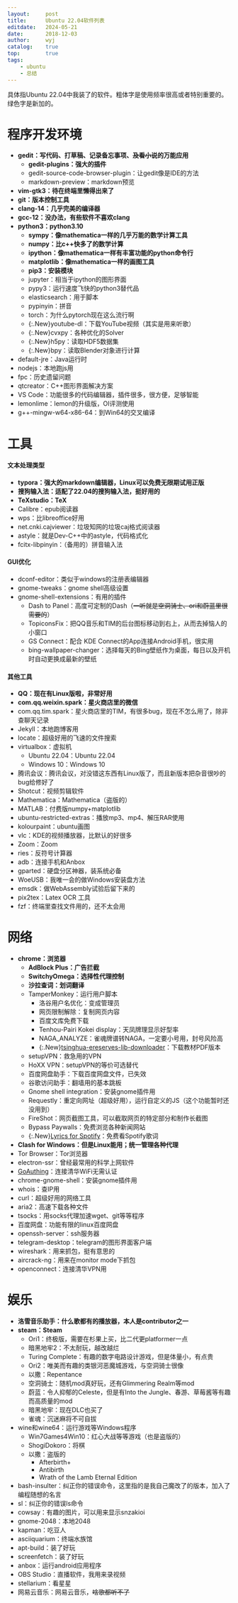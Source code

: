 ```yaml
---
layout:		post
title:		Ubuntu 22.04软件列表
editdate:	2024-05-21
date:		2018-12-03
author:		wyj
catalog:	true
top:		true
tags:
    - ubuntu
    - 总结
---
```


具体指Ubuntu 22.04中我装了的软件。粗体字是使用频率很高或者特别重要的。绿色字是新加的。

<style>
.New{color: green;}
</style>

程序开发环境
===
- **gedit：写代码、打草稿、记录备忘事项、~~及看小说~~的万能应用**
	- **gedit-plugins：强大的插件**
	- gedit-source-code-browser-plugin：让gedit像是IDE的方法
	- markdown-preview：markdown预览
- **vim-gtk3：待在终端里懒得出来了**
- **git：版本控制工具**
- **clang-14：几乎完美的编译器**
- **gcc-12：没办法，有些软件不喜欢clang**
- **python3：python3.10**
	- **sympy：像mathematica一样的几乎万能的数学计算工具**
	- **numpy：比c++快多了的数学计算**
	- **ipython：像mathematica一样有丰富功能的python命令行**
	- **matplotlib：像mathematica一样的画图工具**
	- **pip3：安装模块**
	- jupyter：相当于ipython的图形界面
	- pypy3：运行速度飞快的python3替代品
	- elasticsearch：用于脚本
	- pypinyin：拼音
	- torch：为什么pytorch现在这么流行啊
	- {:.New}youtube-dl：下载YouTube视频（其实是用来听歌）
	- {:.New}cvxpy：各种优化的Solver
	- {:.New}h5py：读取HDF5数据集
	- {:.New}bpy：读取Blender对象进行计算
- default-jre：Java运行时
- nodejs：本地跑js用
- fpc：历史遗留问题
- qtcreator：C++图形界面解决方案
- VS Code：功能很多的代码编辑器，插件很多，很方便，足够智能
- lemonlime：lemon的升级版，OI评测使用
- g++-mingw-w64-x86-64：到Win64的交叉编译

工具
===
#### 文本处理类型
- **typora：强大的markdown编辑器，Linux可以免费无限期试用正版**
- **搜狗输入法：适配了22.04的搜狗输入法，挺好用的**
- **TeXstudio：TeX**
- Calibre：epub阅读器
- wps：比libreoffice好用
- net.cnki.cajviewer：垃圾知网的垃圾caj格式阅读器
- astyle：就是Dev-C++中的astyle，代码格式化
- fcitx-libpinyin：（备用的）拼音输入法

#### GUI优化
- dconf-editor：类似于windows的注册表编辑器
- gnome-tweaks：gnome shell高级设置
- gnome-shell-extensions：有用的插件
	- Dash to Panel：高度可定制的Dash（~~一听就是空洞骑士、ori和蔚蓝里很需要的~~）
	- TopiconsFix：把QQ音乐和TIM的后台图标移动到右上，从而去掉恼人的小窗口
	- GS Connect：配合 KDE Connect的App连接Android手机，很实用
	- bing-wallpaper-changer：选择每天的Bing壁纸作为桌面，每日以及开机时自动更换成最新的壁纸

#### 其他工具
- **QQ：现在有Linux版啦，非常好用**
- **com.qq.weixin.spark：星火商店里的微信**
- com.qq.tim.spark：星火商店里的TIM，有很多bug，现在不怎么用了，除非查聊天记录
- Jekyll：本地跑博客用
- locate：超级好用的飞速的文件搜索
- virtualbox：虚拟机
	- Ubuntu 22.04：Ubuntu 22.04
	- Windows 10：Windows 10
- 腾讯会议：腾讯会议，对没错这东西有Linux版了，而且新版本把杂音很吵的bug给修好了
- Shotcut：视频剪辑软件
- Mathematica：Mathematica（盗版的）
- MATLAB：付费版numpy+matplotlib
- ubuntu-restricted-extras：播放mp3、mp4、解压RAR使用
- kolourpaint：ubuntu画图
- vlc：KDE的视频播放器，比默认的好很多
- Zoom：Zoom
- ries：反符号计算器
- adb：连接手机和Anbox
- gparted：硬盘分区神器，装系统必备
- WoeUSB：我唯一会的做Windows安装盘方法
- emsdk：做WebAssembly试验后留下来的
- pix2tex：Latex OCR 工具
- fzf：终端里查找文件用的，还不太会用

网络
===
- **chrome：浏览器**
	- **AdBlock Plus：广告拦截**
	- **SwitchyOmega：选择性代理控制**
	- **沙拉查词：划词翻译**
	- TamperMonkey：运行用户脚本
		- 洛谷用户名优化：变成管理员
		- 网页限制解除：复制网页内容
		- 百度文库免费下载
		- Tenhou-Pairi Kokei display：天凤牌理显示好型率
		- NAGA_ANALYZE：雀魂牌谱转NAGA，一定要小号用，封号风险高
		- {:.New}[tsinghua-ereserves-lib-downloader](https://github.com/A1phaN/tsinghua-ereserves-lib-downloader)：下载教材PDF版本
	- setupVPN：救急用的VPN
	- HoXX VPN：setupVPN的等价可选替代
	- 百度网盘助手：下载百度网盘文件，已失效
	- 谷歌访问助手：翻墙用的基本跳板
	- Gnome shell integration：安装gnome插件用
	- Requestly：重定向网址（超级好用），运行自定义的JS（这个功能暂时还没用到）
	- FireShot：网页截图工具，可以截取网页的特定部分和制作长截图
	- Bypass Paywalls：免费浏览各种新闻网站
	- {:.New}[Lyrics for Spotify](https://github.com/mantou132/Spotify-Lyrics)：免费看Spotify歌词
- **Clash for Windows：但是Linux能用；统一管理各种代理**
- Tor Browser：Tor浏览器
- electron-ssr：曾经最常用的科学上网软件
- [GoAuthing](https://github.com/z4yx/GoAuthing)：连接清华WiFi无需认证
- chrome-gnome-shell：安装gnome插件用
- whois：查IP用
- curl：超级好用的网络工具
- aria2：高速下载各种文件
- tsocks：用socks代理加速wget、git等等程序
- 百度网盘：功能有限的linux百度网盘
- openssh-server：ssh服务器
- telegram-desktop：telegram的图形界面客户端
- wireshark：用来抓包，挺有意思的
- aircrack-ng：用来在monitor mode下抓包
- openconnect：连接清华VPN用

娱乐
===
- **洛雪音乐助手：什么歌都有的播放器，本人是contributor之一**
- **steam：Steam**
	- Ori1：终极版，需要在杉果上买，比二代更platformer一点
	- 暗黑地牢2：不太耐玩，越改越烂
	- Turing Complete：有趣的数字电路设计游戏，但是体量小，有点贵
	- Ori2：唯美而有趣的类银河恶魔城游戏，与空洞骑士很像
	- 以撒：Repentance
	- 空洞骑士：随机mod真好玩，还有Glimmering Realm等mod
	- 蔚蓝：令人抑郁的Celeste，但是有Into the Jungle、春游、草莓酱等有趣而高质量的mod
	- 暗黑地牢：现在DLC也买了
	- 雀魂：沉迷麻将不可自拔
- wine和wine64：运行游戏等Windows程序
	- Win7Games4Win10：红心大战等等游戏（也是盗版的）
	- ShogiDokoro：将棋
	- 以撒：盗版的
		- Afterbirth+
		- Antibirth
		- Wrath of the Lamb Eternal Edition
- bash-insulter：纠正你的错误命令，这里指的是我自己魔改了的版本，加入了编程随想的名言
- sl：纠正你的错误ls命令
- cowsay：有趣的图片，可以用来显示snzakioi
- gnome-2048：本地2048
- kapman：吃豆人
- asciiquarium：终端水族馆
- apt-build：装了好玩
- screenfetch：装了好玩
- anbox：运行android应用程序
- OBS Studio：直播软件，我用来录视频
- stellarium：看星星
- 网易云音乐：网易云音乐，~~啥歌都听不了~~
